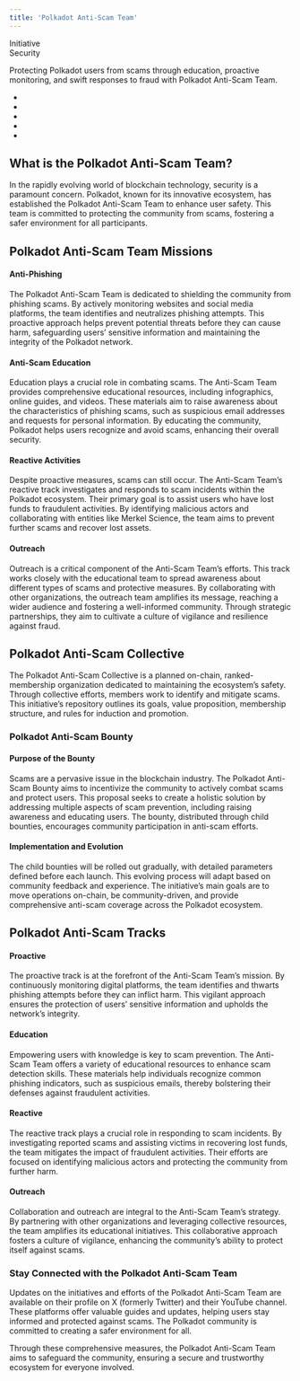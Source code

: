 ```yaml
---
title: 'Polkadot Anti-Scam Team'
---
```

Initiative  
Security  

Protecting Polkadot users from scams through education, proactive monitoring, and swift responses to fraud with Polkadot Anti-Scam Team.

- 
- 
- 
- 
- 

What is the Polkadot Anti-Scam Team?
------------------------------------

In the rapidly evolving world of blockchain technology, security is a paramount concern. Polkadot, known for its innovative ecosystem, has established the Polkadot Anti-Scam Team to enhance user safety. This team is committed to protecting the community from scams, fostering a safer environment for all participants.

Polkadot Anti-Scam Team Missions
--------------------------------

#### Anti-Phishing

The Polkadot Anti-Scam Team is dedicated to shielding the community from phishing scams. By actively monitoring websites and social media platforms, the team identifies and neutralizes phishing attempts. This proactive approach helps prevent potential threats before they can cause harm, safeguarding users’ sensitive information and maintaining the integrity of the Polkadot network.

#### Anti-Scam Education

Education plays a crucial role in combating scams. The Anti-Scam Team provides comprehensive educational resources, including infographics, online guides, and videos. These materials aim to raise awareness about the characteristics of phishing scams, such as suspicious email addresses and requests for personal information. By educating the community, Polkadot helps users recognize and avoid scams, enhancing their overall security.

#### Reactive Activities

Despite proactive measures, scams can still occur. The Anti-Scam Team’s reactive track investigates and responds to scam incidents within the Polkadot ecosystem. Their primary goal is to assist users who have lost funds to fraudulent activities. By identifying malicious actors and collaborating with entities like Merkel Science, the team aims to prevent further scams and recover lost assets.

#### Outreach

Outreach is a critical component of the Anti-Scam Team’s efforts. This track works closely with the educational team to spread awareness about different types of scams and protective measures. By collaborating with other organizations, the outreach team amplifies its message, reaching a wider audience and fostering a well-informed community. Through strategic partnerships, they aim to cultivate a culture of vigilance and resilience against fraud.

Polkadot Anti-Scam Collective
-----------------------------

The Polkadot Anti-Scam Collective is a planned on-chain, ranked-membership organization dedicated to maintaining the ecosystem’s safety. Through collective efforts, members work to identify and mitigate scams. This initiative’s repository outlines its goals, value proposition, membership structure, and rules for induction and promotion.

### Polkadot Anti-Scam Bounty

#### Purpose of the Bounty

Scams are a pervasive issue in the blockchain industry. The Polkadot Anti-Scam Bounty aims to incentivize the community to actively combat scams and protect users. This proposal seeks to create a holistic solution by addressing multiple aspects of scam prevention, including raising awareness and educating users. The bounty, distributed through child bounties, encourages community participation in anti-scam efforts.

#### Implementation and Evolution

The child bounties will be rolled out gradually, with detailed parameters defined before each launch. This evolving process will adapt based on community feedback and experience. The initiative’s main goals are to move operations on-chain, be community-driven, and provide comprehensive anti-scam coverage across the Polkadot ecosystem.

Polkadot Anti-Scam Tracks
-------------------------

#### Proactive

The proactive track is at the forefront of the Anti-Scam Team’s mission. By continuously monitoring digital platforms, the team identifies and thwarts phishing attempts before they can inflict harm. This vigilant approach ensures the protection of users’ sensitive information and upholds the network’s integrity.

#### Education

Empowering users with knowledge is key to scam prevention. The Anti-Scam Team offers a variety of educational resources to enhance scam detection skills. These materials help individuals recognize common phishing indicators, such as suspicious emails, thereby bolstering their defenses against fraudulent activities.

#### Reactive

The reactive track plays a crucial role in responding to scam incidents. By investigating reported scams and assisting victims in recovering lost funds, the team mitigates the impact of fraudulent activities. Their efforts are focused on identifying malicious actors and protecting the community from further harm.

#### Outreach

Collaboration and outreach are integral to the Anti-Scam Team’s strategy. By partnering with other organizations and leveraging collective resources, the team amplifies its educational initiatives. This collaborative approach fosters a culture of vigilance, enhancing the community’s ability to protect itself against scams.

### Stay Connected with the Polkadot Anti-Scam Team

Updates on the initiatives and efforts of the Polkadot Anti-Scam Team are available on their profile on X (formerly Twitter) and their YouTube channel. These platforms offer valuable guides and updates, helping users stay informed and protected against scams. The Polkadot community is committed to creating a safer environment for all.

Through these comprehensive measures, the Polkadot Anti-Scam Team aims to safeguard the community, ensuring a secure and trustworthy ecosystem for everyone involved.
